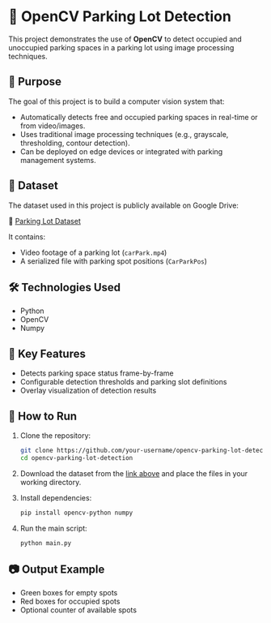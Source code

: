 # 🚗 OpenCV Parking Lot Detection

This project demonstrates the use of **OpenCV** to detect occupied and unoccupied parking spaces in a parking lot using image processing techniques.

## 📌 Purpose

The goal of this project is to build a computer vision system that:
- Automatically detects free and occupied parking spaces in real-time or from video/images.
- Uses traditional image processing techniques (e.g., grayscale, thresholding, contour detection).
- Can be deployed on edge devices or integrated with parking management systems.

## 📁 Dataset

The dataset used in this project is publicly available on Google Drive:

📎 [Parking Lot Dataset](https://drive.google.com/drive/folders/1jovc7oBMFV1DutrijBFDbEMIO7fWwh5o)

It contains:
- Video footage of a parking lot (`carPark.mp4`)
- A serialized file with parking spot positions (`CarParkPos`)

## 🛠 Technologies Used

- Python
- OpenCV
- Numpy

## 🧠 Key Features

- Detects parking space status frame-by-frame
- Configurable detection thresholds and parking slot definitions
- Overlay visualization of detection results

## 🚀 How to Run

1. Clone the repository:
   ```bash
   git clone https://github.com/your-username/opencv-parking-lot-detection.git
   cd opencv-parking-lot-detection
   ```

2. Download the dataset from the [link above](https://drive.google.com/drive/folders/1jovc7oBMFV1DutrijBFDbEMIO7fWwh5o) and place the files in your working directory.

3. Install dependencies:
   ```bash
   pip install opencv-python numpy
   ```

4. Run the main script:
   ```bash
   python main.py
   ```

## 📷 Output Example

- Green boxes for empty spots
- Red boxes for occupied spots
- Optional counter of available spots
